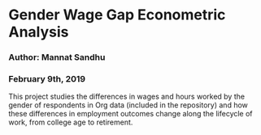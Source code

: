 # Gender Wage Gap Econometric Analysis
### Author: Mannat Sandhu
### February 9th, 2019

This project studies the differences in wages and hours worked by the gender of respondents in Org data (included in the repository) and how these differences in employment outcomes change along the lifecycle of work, from college age to retirement.
